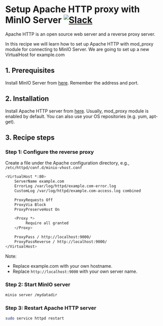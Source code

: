 # Setup Apache HTTP proxy with MinIO Server [![Slack](https://slack.min.io/slack?type=svg)](https://slack.min.io)

Apache HTTP is an open source web server and a reverse proxy server.  

In this recipe we will learn how to set up Apache HTTP with mod_proxy module for connecting to MinIO Server. We are going to set up a new VirtualHost for example.com

## 1. Prerequisites

Install MinIO Server from [here](https://docs.min.io/docs/minio-quickstart-guide). Remember the address and port.

## 2. Installation

Install Apache HTTP server from [here](https://httpd.apache.org/#downloading). Usually, mod_proxy module is enabled by default.
You can also use your OS repositories (e.g. yum, apt-get).

## 3. Recipe steps

### Step 1: Configure the reverse proxy

Create a file under the Apache configuration directory, e.g., ``/etc/httpd/conf.d/minio-vhost.conf``

```sh
<VirtualHost *:80>
    ServerName example.com
    ErrorLog /var/log/httpd/example.com-error.log
    CustomLog /var/log/httpd/example.com-access.log combined

    ProxyRequests Off
    ProxyVia Block
    ProxyPreserveHost On

    <Proxy *>
         Require all granted
    </Proxy>

    ProxyPass / http://localhost:9000/
    ProxyPassReverse / http://localhost:9000/
</VirtualHost>
```

Note: 

* Replace example.com with your own hostname.
* Replace ``http://localhost:9000``  with your own server name.


### Step 2: Start MinIO server

```sh
minio server /mydatadir
```

### Step 3: Restart Apache HTTP server

```sh
sudo service httpd restart
```
